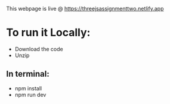 This webpage is live @ https://threejsassignmenttwo.netlify.app

# To run it Locally:
- Download the code
- Unzip
## In terminal:
- npm install
- npm run dev
